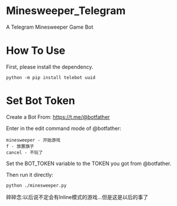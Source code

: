 # Minesweeper_Telegram
A Telegram Minesweeper Game Bot
# How To Use
First, please install the dependency.
```shell
python -m pip install telebot uuid
```

# Set Bot Token
Create a Bot From: https://t.me/@botfather

Enter in the edit command mode of @botfather:
```
minesweeper - 开始游戏
f - 放置旗子
cancel - 不玩了
```

Set the BOT_TOKEN variable to the TOKEN you got from @botfather.

Then run it directly:
```shell
python ./minesweeper.py
```

碎碎念:以后说不定会有Inline模式的游戏...但是这是以后的事了
